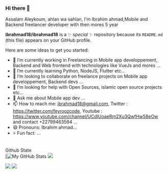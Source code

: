 ### Hi there 👋
Assalam Aleykoum, ahlan wa sahlan, I'm Ibrahim ahmad,Mobile and Backend freelancer developer with then mores 5 year 


**ibrahmad18/ibrahmad18** is a ✨ _special_ ✨ repository because its `README.md` (this file) appears on your GitHub profile.

Here are some ideas to get you started:

- 🔭 I’m currently working in Freelancing in Mobile app developpement, Backend and Web frontend with technologies like VueJs and mores ...
- 🌱 I’m currently learning Python, NodeJS, Flutter etc...
- 👯 I’m looking to collaborate on freelance projects on Mobile app developpement, Backend devs ...
- 🤔 I’m looking for help with Open Sources, islamic open source projects etc...
- 💬 Ask me about Mobile app dev ...
- 📫 How to reach me: ibrahmad18@gmail.com, Twitter : https://twitter.com/feyroozcode, Youtube : https://www.youtube.com/channel/UCdIUoaeRm2Xu3QwfHw58eOw  and contact +22799463594 ...
- 😄 Pronouns: Ibrahim ahmad...
- ⚡ Fun fact: ...
<br/><br/>

Github State  <br/> 
[![My GitHub Stats](https://github-readme-stats.vercel.app/api?username=ibrahmad18&&show_icons=true&title_color=ffffff&icon_color=bb2acf&text_color=daf7dc&bg_color=151515)
![](https://github-readme-stats.vercel.app/api?username=ibrahmad18&theme=light&hide_border=false&include_all_commits=true&count_private=true)

![](https://github-readme-streak-stats.herokuapp.com/?user=ibrahmad18&theme=light&hide_border=false)
![](https://github-readme-stats.vercel.app/api/top-langs/?username=ibrahmad18&theme=light&hide_border=false&include_all_commits=true&count_private=true&layout=compact)
